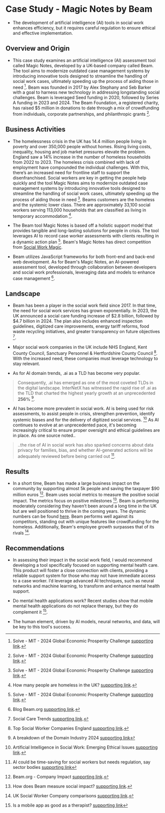 # Case Study - Magic Notes by Beam

* The development of artificial intelligence (AI) tools in social work enhances efficiency, but it requires careful regulation to ensure ethical and effective implementation.

## Overview and Origin

* This case study examines an artificial intelligence (AI) assessment tool called Magic Notes, developed by a UK-based company called Beam. The tool aims to modernize outdated case management systems by introducing innovative tools designed to streamline the handling of social work cases, ultimately speeding up the process of aiding those in need [^1]. Beam was founded in 2017 by Alex Stephany and Seb Barker with a goal to harness new technology in addressing longstanding social challenges. Beam is leveraged Seed funding in 2020, followed by Series A funding in 2023 and 2024. The Beam Foundation, a registered charity, has raised $5 million in donations to date through a mix of crowdfunding from individuals, corporate partnerships, and philanthropic grants [^1].

## Business Activities

* The homelessness crisis in the UK has 14.4 million people living in poverty and over 350,000 people without homes. Rising living costs, inequality, housing and job market pressures elevate the problem. England saw a 14% increase in the number of homeless households from 2022 to 2023. The homeless crisis combined with lack of employment have compounded the individual challenges. With this, there’s an increased need for frontline staff to support the disenfranchised. Social workers are key in getting the people help quickly and the tool Magic Notes aims to modernize outdated case management systems by introducing innovative tools designed to streamline the handling of social work cases, ultimately speeding up the process of aiding those in need [^1]. Beams customers are the homeless and the systemic lower class. There are approximately 33,100 social workers serving 113,000 households that are classified as living in temporary accommodation [^2].

* The Beam tool Magic Notes is based off a holistic support model that provides tangible and long-lasting solutions for people in crisis. The tool leverages AI to record case worker assessments with clients resulting in a dynamic action plan [^1]. Beam's Magic Notes has direct competition from [Social Work Magic](https://www.socialworkmagic.com/).

* Beam utilizes JavaScript frameworks for both front-end and back-end web development. As for Beam's Magic Notes, an AI-powered assessment tool, developed through collaboration between developers and social work professionals, leveraging data and models to enhance case management [^3].

## Landscape

* Beam has been a player in the social work field since 2017. In that time, the need for social work services has grown exponentially. In 2023, the UK announced a social care funding increase of $2.8 billion, followed by $4.7 billion in 2024. The plan also includes enhanced inspection guidelines, digitized care improvements, energy tariff reforms, food waste recycling initiatives, and greater transparency on future objectives [^4].

* Major social work companies in the UK include NHS England, Kent County Council, Sanctuary Personnel & Hertfordshire County Council [^5]. With the increased need, these companies must leverage technology to stay relevant.

* As for AI domain trends, .ai as a TLD has become very popular.

> Consequently, .ai has emerged as one of the most coveted TLDs in the digital landscape. InterNetX has witnessed the rapid rise of .ai as the TLD that charted the highest yearly growth at an unprecedented **256%** [^6].

* AI has become more prevalent in social work. AI is being used for risk assessments, to assist people in crisis, strengthen prevention, identify systemic biases and for the delivery of digitized social services. [^7] As AI continues to evolve at an unprecedented pace, it's becoming increasingly critical to ensure proper oversight and ethical guidelines are in place. As one source noted..

> ..the rise of AI in social work has also sparked concerns about data privacy for families, bias, and whether AI-generated actions will be adequately reviewed before being carried out [^8].

## Results

* In a short time, Beam has made a large business impact on the community by supporting almost 5k people and saving the taxpayer $90 million euros [^9]. Beam uses social metrics to measure the positive social impact. The metrics focus on positive milestones [^10]. Beam is performing moderately considering they haven’t been around a long time in the UK but are well positioned to thrive in the coming years. The dynamic numbers can be found [here](https://beam.org/company-impact). Beam performs well against its competitors, standing out with unique features like crowdfunding for the homeless. Additionally, Beam's employee growth surpasses that of its rivals [^11].

## Recommendations

* In assessing their impact in the social work field, I would recommend developing a tool specifically focused on supporting mental health care. This product will foster a close connection with clients, providing a reliable support system for those who may not have immediate access to a case worker. I’d leverage advanced AI techniques, such as neural networks and machine learning, to transform and enhance mental health support.

* Do mental health applications work? Recent studies show that mobile mental health applications do not replace therapy, but they do complement it [^12].

* The human element, driven by AI models, neural networks, and data, will be key to this tool's success.

[^1]: Solve - MIT - 2024 Global Economic Prosperity Challenge [supporting link](https://solve.mit.edu/challenges/2024-global-economic-prosperity-challenge/solutions/88194).

[^2]: How many people are homeless in the UK? [supporting link](https://www.bigissue.com/news/housing/how-many-people-are-homeless-in-the-uk-and-what-can-you-do-about-it/).

[^3]: Blog Beam.org [supporting link](https://blog.beam.org/).

[^4]: Social Care Trends [supporting link](https://www.charecruitment.com/blog/2022/12/social-care-trends-to-watch-out-for-in-2023?source=google.com).

[^5]: Top Social Worker Companies England [supporting link](https://www.glassdoor.com/Explore/top-social-worker-companies-england_IO.4,17_IL.28,35_IS7287.htm).

[^6]: A breakdown of the Domain Industry 2024 [supporting link]( https://circleid.com/posts/20240320-a-breakdown-of-the-domain-industry-2024#:~:text=ai%20has%20emerged%20as%20one,the%20high%20international%20demand%20for%20.)

[^7]: Artificial Intelligence in Social Work: Emerging Ethical Issues [supporting link](https://jswve.org/volume-20/issue-2/item-05/#:~:text=AI%20is%20being%20used%20to,service%20outcomes%2C%20among%20other%20uses).

[^8]: AI could be time-saving for social workers but needs regulation, say sector bodies [supporting link](https://www.communitycare.co.uk/2024/10/04/ai-could-be-time-saving-for-social-workers-but-needs-regulation-say-sector-bodies/)

[^9]: Beam.org - Company Impact [supporting link](https://beam.org/company-impact).

[^10]: How does Beam measure social impact? [supporting link](https://help.beam.org/en/articles/2794725-how-does-beam-measure-social-impact).

[^11]: UK Social Worker Company comparisons [supporting link](https://growjo.com/company/BEAM).

[^12]: Is a mobile app as good as a therapist? [supporting link](https://www.health.harvard.edu/blog/is-a-mobile-app-as-good-as-a-therapist-202202072683)
